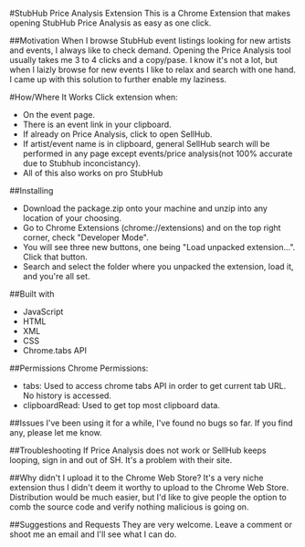#StubHub Price Analysis Extension
This is a Chrome Extension that makes opening StubHub Price Analysis as easy as one click.

##Motivation
When I browse StubHub event listings looking for new artists and events, I always like to check demand. Opening the Price
Analysis tool usually takes me 3 to 4 clicks and a copy/pase. I know it's not a lot, but when I laizly browse for new
events I like to relax and search with one hand. I came up with this solution to further enable my laziness.

#How/Where It Works
Click extension when:
- On the event page.
- There is an event link in your clipboard.
- If already on Price Analysis, click to open SellHub.
- If artist/event name is in clipboard, general SellHub 
  search will be performed in any page except events/price 
  analysis(not 100% accurate due to Stubhub inconcistancy).
- All of this also works on pro StubHub

##Installing
- Download the package.zip onto your machine and unzip into any location of your choosing.
- Go to Chrome Extensions (chrome://extensions) and on the top right corner, check "Developer Mode".
- You will see three new buttons, one being "Load unpacked extension...". Click that button.
- Search and select the folder where you unpacked the extension, load it, and you're all set.

##Built with
- JavaScript
- HTML
- XML
- CSS
- Chrome.tabs API

##Permissions
Chrome Permissions:
- tabs: Used to access chrome tabs API in order to get current tab URL. No history is accessed.
- clipboardRead: Used to get top most clipboard data.

##Issues
I've been using it for a while, I've found no bugs so far. If you find any, please let me know.

##Troubleshooting
If Price Analysis does not work or SellHub keeps looping, sign in and out of SH. It's a problem with their site.

##Why didn't I upload it to the Chrome Web Store?
It's a very niche extension thus I didn't deem it worthy to upload to the Chrome Web Store. Distribution
would be much easier, but I'd like to give people the option to comb the source code and verify nothing 
malicious is going on.

##Suggestions and Requests
They are very welcome. Leave a comment or shoot me an email and I'll see what I can do.
